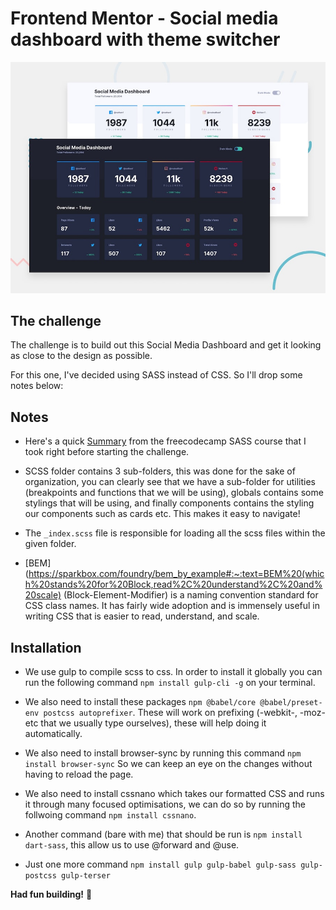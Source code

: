 # Frontend Mentor - Social media dashboard with theme switcher

![Design preview for the Social media dashboard with theme switcher coding challenge](./design/desktop-preview.jpg)

## The challenge

The challenge is to build out this Social Media Dashboard and get it looking as close to the design as possible.

For this one, I've decided using SASS instead of CSS. So I'll drop some notes below:

## Notes

- Here's a quick [Summary](https://danialearns.notion.site/SASS-f860ee7ea4f0476ea9efefe5b42f9777.) from the freecodecamp SASS course that I took right before starting the challenge.

- SCSS folder contains 3 sub-folders, this was done for the sake of organization, you can clearly see that we have a sub-folder for utilities (breakpoints and functions that we will be using), globals contains some stylings that will be using, and finally components contains the styling our components such as cards etc. This makes it easy to navigate!

- The `_index.scss` file is responsible for loading all the scss files within the given folder.

- [BEM](https://sparkbox.com/foundry/bem_by_example#:~:text=BEM%20(which%20stands%20for%20Block,read%2C%20understand%2C%20and%20scale) (Block-Element-Modifier) is a naming convention standard for CSS class names. It has fairly wide adoption and is immensely useful in writing CSS that is easier to read, understand, and scale.

## Installation

- We use gulp to compile scss to css. In order to install it globally you can run the following command `npm install gulp-cli -g` on your terminal.

- We also need to install these packages `npm @babel/core @babel/preset-env postcss autoprefixer`. These will work on prefixing (-webkit-, -moz- etc that we usually type ourselves), these will help doing it automatically.

- We also need to install browser-sync by running this command `npm install browser-sync` So we can keep an eye on the changes without having to reload the page.

- We also need to install cssnano which takes our formatted CSS and runs it through many focused optimisations, we can do so by running the follwoing command `npm install cssnano`.

- Another command (bare with me) that should be run is `npm install dart-sass`, this allow us to use @forward and @use.

- Just one more command `npm install gulp gulp-babel gulp-sass gulp-postcss gulp-terser`

**Had fun building!** 🚀
